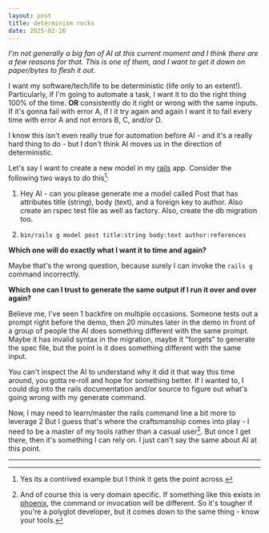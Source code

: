 ```yaml
---
layout: post
title: determinism rocks
date: 2025-02-26
---
```

*I'm not generally a big fan of AI at this current moment and I think there are
a few reasons for that. This is one of them, and I want to get it down on
paper/bytes to flesh it out.*

I want my software/tech/life to be deterministic (life only to an extent!).
Particularly, if I'm going to automate a task, I want it to do the right thing
100% of the time. **OR** consistently do it right or wrong with the same
inputs. If it's gonna fail with error A, if I it try again and again I want it
to fail every time with error A and not errors B, C, and/or D. 

I know this isn't even really true for automation before AI - and it's a really
hard thing to do - but I don't think AI moves us in the direction of
deterministic.

Let's say I want to create a new model in my [rails][] app. Consider the
following two ways to do this[^contrived]:

1. Hey AI - can you please generate me a model called Post that has attributes
   title (string), body (text), and a foreign key to author. Also create an
  rspec test file as well as factory. Also, create the db migration too.

2. `bin/rails g model post title:string body:text author:references`

**Which one will do exactly what I want it to time and again?**

Maybe that's the wrong question, because surely I can invoke the `rails g`
command incorrectly.

**Which one can I trust to generate the same output if I run it over and over
again?**

Believe me, I've seen 1 backfire on multiple occasions. Someone tests out a
prompt right before the demo, then 20 minutes later in the demo in front of a
group of people the AI does something different with the same prompt. Maybe it
has invalid syntax in the migration, maybe it "forgets" to generate the spec
file, but the point is it does something different with the same input.

You can't inspect the AI to understand why it did it that way this time around,
you gotta re-roll and hope for something better. If I wanted to, I could dig
into the rails documentation and/or source to figure out what's going wrong
with my generate command.

Now, I may need to learn/master the rails command line a bit more to leverage
2 But I guess that's where the craftsmanship comes into play - I need to be a
master of my tools rather than a casual user[^tools]. But once I get there,
then it's something I can rely on. I just can't say the same about AI at this
point.

---

[^contrived]: Yes its a contrived example but I think it gets the point across.

[^tools]: And of course this is very domain specific. If something like this
    exists in [phoenix][], the command or invocation will be different. So it's
tougher if you're a polyglot developer, but it comes down to the same thing -
know your tools.

[rails]: https://rubyonrails.org/
[phoenix]: https://www.phoenixframework.org/
